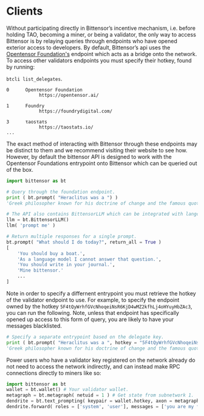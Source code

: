 # Clients

Without participating directly in Bittensor’s incentive mechanism, i.e. before holding TAO, becoming a miner, or being a validator, the only way to access Bittensor is by relaying queries through endpoints who have opened exterior access to developers. By default, Bittensor’s api uses the [Opentensor Foundation's](https://opentensor.ai/) endpoint which acts as a bridge onto the network. To access other validators endpoints you must specify their hotkey, found by running:

```btcli list_delegates```. 
```
0      Openτensor Foundaτion 
            https://opentensor.ai/      

1      Foundry                      
            https://foundrydigital.com/      

3      τaosτaτs                     
            https://taostats.io/
...      
```
The exact method of interacting with Bittensor through these endpoints may be distinct to them and we recommend visiting their website to see how. However, by default the bittensor API is designed to work with the Opentensor Foundations entrypoint onto Bittensor which can be queried out of the box.

```python
import bittensor as bt

# Query through the foundation endpoint.
print ( bt.prompt( "Heraclitus was a ") )
'Greek philosopher known for his doctrine of change and the famous quote, "No man ever steps in the same river twice."'

# The API also contains BittensorLLM which can be integrated with langchain.
llm = bt.BittensorLLM()
llm( 'prompt me' )

# Return multiple responses for a single prompt.
bt.prompt( "What should I do today?", return_all = True )
[
	'You should buy a boat.',
	'As a language model I cannot answer that question.',
	'You should write in your journal.',
	'Mine bittensor.'
	...
] 
```
Note in order to specify a differnent entrypoint you must retrieve the hotkey of the validator endpoint to use. For example, to specify the endpoint owned by the hotkey
```5F4tQyWrhfGVcNhoqeiNsR6KjD4wMZ2kfhLj4oHYuyHbZAc3```, you can run the following. Note, unless that endpoint has specifically opened up access to this form of query, you are likely to have your messages blacklisted. 

```python
# Specify a separate entrypoint based on the delegate key.
print ( bt.prompt( "Heraclitus was a ", hotkey = "5F4tQyWrhfGVcNhoqeiNsR6KjD4wMZ2kfhLj4oHYuyHbZAc3" ) )
'Greek philosopher known for his doctrine of change and the famous quote, "No man ever steps in the same river twice."'
```

Power users who have a validator key registered on the network already do not need to access the network indirectly, and can instead make RPC connections directly to miners like so:

```python
import bittensor as bt
wallet = bt.wallet() # Your validator wallet.
metagraph = bt.metagraph( netuid = 1 ) # Get state from subnetwork 1.
dendrite = bt.text_prompting( keypair = wallet.hotkey, axon = metagraph.axons[ 10 ] ) # Connection to uid 10
dendrite.forward( roles = ['system', 'user'], messages = ['you are my financial advisor', 'should I buy a boat?'] )
```